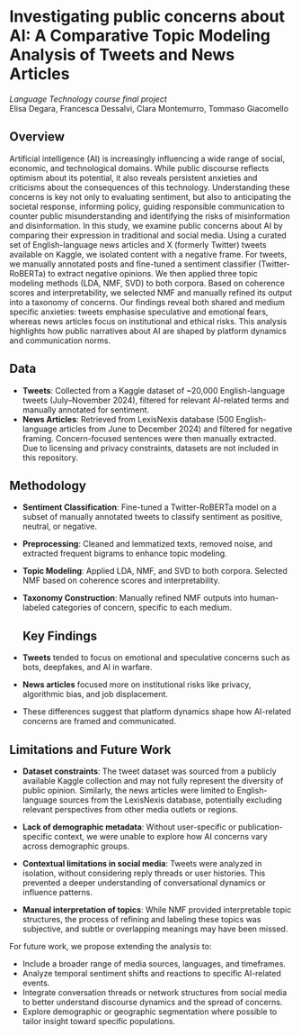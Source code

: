# Investigating public concerns about AI: A Comparative Topic Modeling Analysis of Tweets and News Articles
*Language Technology course final project*  
Elisa Degara, Francesca Dessalvi, Clara Montemurro, Tommaso Giacomello
## Overview
Artificial intelligence (AI) is increasingly influencing a wide range of social, economic, and technological domains. While public discourse reflects optimism about its potential, it also reveals persistent anxieties and criticisms about the consequences of this technology. Understanding these concerns is key not only to evaluating sentiment, but also to anticipating the societal response, informing policy, guiding responsible communication to counter public misunderstanding and identifying the risks of misinformation and disinformation. In this study, we examine public concerns about AI by comparing their expression in traditional and social media. Using a curated set of English-language news articles and X (formerly Twitter) tweets available on Kaggle, we isolated content with a negative frame. For tweets,
we manually annotated posts and fine-tuned a sentiment classifier (Twitter-RoBERTa) to extract negative opinions. We then applied three topic modeling methods (LDA, NMF, SVD) to both corpora. Based on coherence scores and interpretability, we selected NMF and manually refined its output into a taxonomy of concerns. Our findings reveal both shared and medium specific anxieties: tweets emphasise speculative and emotional fears, whereas news articles focus on institutional and ethical risks. This analysis highlights how public narratives about AI are shaped by platform dynamics and communication norms. 
 



## Data

- **Tweets**: Collected from a Kaggle dataset of ~20,000 English-language tweets (July–November 2024), filtered for relevant AI-related terms and manually annotated for sentiment.
- **News Articles**: Retrieved from LexisNexis database (500 English-language articles from June to December 2024) and filtered for negative framing. Concern-focused sentences were then manually extracted.
Due to licensing and privacy constraints, datasets are not included in this repository.

## Methodology

- **Sentiment Classification**: Fine-tuned a Twitter-RoBERTa model on a subset of manually annotated tweets to classify sentiment as positive, neutral, or negative.
- **Preprocessing**: Cleaned and lemmatized texts, removed noise, and extracted frequent bigrams to enhance topic modeling.
- **Topic Modeling**: Applied LDA, NMF, and SVD to both corpora. Selected NMF based on coherence scores and interpretability.
- **Taxonomy Construction**: Manually refined NMF outputs into human-labeled categories of concern, specific to each medium.

  ## Key Findings
- **Tweets** tended to focus on emotional and speculative concerns such as bots, deepfakes, and AI in warfare.
- **News articles** focused more on institutional risks like privacy, algorithmic bias, and job displacement.
- These differences suggest that platform dynamics shape how AI-related concerns are framed and communicated.

## Limitations and Future Work

- **Dataset constraints**: The tweet dataset was sourced from a publicly available Kaggle collection and may not fully represent the diversity of public opinion. Similarly, the news articles were limited to English-language sources from the LexisNexis database, potentially excluding relevant perspectives from other media outlets or regions.
  
- **Lack of demographic metadata**: Without user-specific or publication-specific context, we were unable to explore how AI concerns vary across demographic groups.

- **Contextual limitations in social media**: Tweets were analyzed in isolation, without considering reply threads or user histories. This prevented a deeper understanding of conversational dynamics or influence patterns.

- **Manual interpretation of topics**: While NMF provided interpretable topic structures, the process of refining and labeling these topics was subjective, and subtle or overlapping meanings may have been missed.

For future work, we propose extending the analysis to:
- Include a broader range of media sources, languages, and timeframes.
- Analyze temporal sentiment shifts and reactions to specific AI-related events.
- Integrate conversation threads or network structures from social media to better understand discourse dynamics and the spread of concerns.
- Explore demographic or geographic segmentation where possible to tailor insight toward specific populations.





